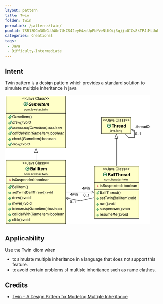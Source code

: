 ```yaml
---
layout: pattern
title: Twin
folder: twin
permalink: /patterns/twin/
pumlid: 7SR13OCm30NGLUW0n7UsCS42eyH4zdUpFbNVwNtKQij3qjjo0ICs8kTPJiMLUuPuVGnYAFNff2qdWvrk_l9wIEXfws10t88wno-4gKQ2-az9xsLaRoy0
categories: Creational
tags:
 - Java
 - Difficulty-Intermediate
---
```


## Intent
 Twin pattern is a design pattern which provides a standard solution to simulate multiple
inheritance in java

![alt text](etc/twin.png "Twin")

## Applicability
Use the Twin idiom when

* to simulate multiple inheritance in a language that does not support this feature.
* to avoid certain problems of multiple inheritance such as name clashes.

## Credits

* [Twin – A Design Pattern for Modeling Multiple Inheritance](http://www.ssw.uni-linz.ac.at/Research/Papers/Moe99/Paper.pdf)
